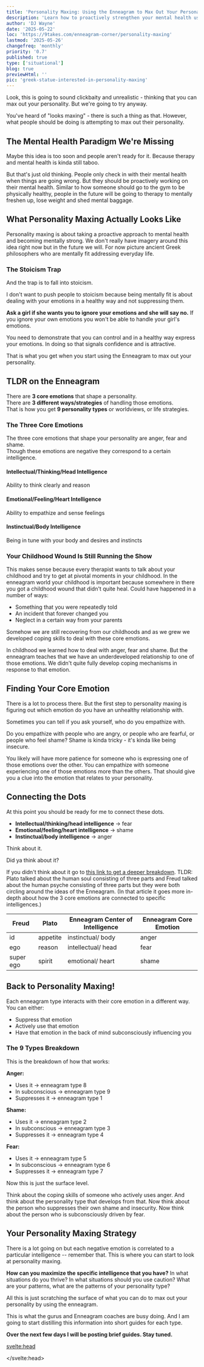 ```yaml
---
title: 'Personality Maxing: Using the Enneagram to Max Out Your Personality'
description: 'Learn how to proactively strengthen your mental health using the Enneagram. Discover your core emotion, maximize your intelligence type, and build personality gains like hitting the gym.'
author: 'DJ Wayne'
date: '2025-05-22'
loc: 'https://9takes.com/enneagram-corner/personality-maxing'
lastmod: '2025-05-26'
changefreq: 'monthly'
priority: '0.7'
published: true
type: ['situational']
blog: true
previewHtml: ''
pic: 'greek-statue-interested-in-personality-maxing'
---
```


<!-- How do you expect to get the most out of yourself if you aren't aware of your patterns?

How do you expect to come off as a charming and likeable guy or gal if you cannot read people.

visualize it
falsify it
can no one else say it

https://chatgpt.com/c/682f690e-006c-8011-9fac-9d5191eaaf65
https://claude.ai/chat/40b2847c-86db-45e6-b4eb-3edd4996802d -->

<article class="prose prose-lg max-w-4xl mx-auto px-6 py-8">

<div class="bg-primary-100 border-l-4 border-primary-600 p-6 rounded-lg mb-8">
Look, this is going to sound clickbaity and unrealistic - thinking that you can max out your personality. But we're going to try anyway.
</div>

<p>You've heard of "looks maxing" - there is such a thing as that. However, what people should be doing is attempting to max out their personality.</p>

<h2 class="text-3xl font-semibold text-neutral-900 mt-8 mb-4">The Mental Health Paradigm We're Missing</h2>

<p>Maybe this idea is too soon and people aren't ready for it. Because therapy and mental health is kinda still taboo.</p>

<p>But that's just old thinking. People only check in with their mental health when things are going wrong. But they should be proactively working on their mental health. Similar to how someone should go to the gym to be physically healthy, people in the future will be going to therapy to <span class="bg-warning-100 px-2 py-1 rounded font-semibold">mentally freshen up, lose weight and shed mental baggage</span>.</p>

<h2 class="text-3xl font-semibold text-neutral-900 mt-8 mb-4">What Personality Maxing Actually Looks Like</h2>

<p>Personality maxing is about taking a proactive approach to mental health and becoming mentally strong. We don't really have imagery around this idea right now but in the future we will. For now picture <span class="bg-warning-100 px-2 py-1 rounded font-semibold">ancient Greek philosophers who are mentally fit addressing everyday life</span>.</p>

<h3 class="text-2xl font-semibold text-neutral-800 mt-6 mb-3">The Stoicism Trap</h3>

<p>And the trap is to fall into stoicism.</p>

<p>I don't want to push people to stoicism because being mentally fit is about dealing with your emotions in a healthy way and not suppressing them.</p>

<div class="bg-warning-50 border border-warning-200 border-l-4 border-l-warning-500 p-4 rounded-lg my-6">
<strong>Ask a girl if she wants you to ignore your emotions and she will say no.</strong> If you ignore your own emotions you won't be able to handle your girl's emotions.
</div>

<p>You need to demonstrate that you can control and in a healthy way express your emotions. In doing so that signals confidence and is attractive.</p>

<p>That is what you get when you start using the Enneagram to max out your personality.</p>

<h2 class="text-3xl font-semibold text-neutral-900 mt-8 mb-4">TLDR on the Enneagram</h2>

<p>There are <strong>3 core emotions</strong> that shape a personality.<br>
There are <strong>3 different ways/strategies</strong> of handling those emotions.<br>
That is how you get <strong>9 personality types</strong> or worldviews, or life strategies.</p>

<h3 class="text-2xl font-semibold text-neutral-800 mt-6 mb-3">The Three Core Emotions</h3>

<p>The three core emotions that shape your personality are <span class="bg-warning-100 px-2 py-1 rounded font-semibold">anger, fear and shame</span>.<br>
Though these emotions are negative they correspond to a certain intelligence.</p>

<div class="grid grid-cols-1 md:grid-cols-3 gap-6 my-8">
    <div class="bg-neutral-50 border border-neutral-200 rounded-lg p-6 text-center">
        <h4 class="font-semibold text-neutral-800 mb-3">Intellectual/Thinking/Head Intelligence</h4>
        <p class="text-neutral-600">Ability to think clearly and reason</p>
    </div>
    <div class="bg-neutral-50 border border-neutral-200 rounded-lg p-6 text-center">
        <h4 class="font-semibold text-neutral-800 mb-3">Emotional/Feeling/Heart Intelligence</h4>
        <p class="text-neutral-600">Ability to empathize and sense feelings</p>
    </div>
    <div class="bg-neutral-50 border border-neutral-200 rounded-lg p-6 text-center">
        <h4 class="font-semibold text-neutral-800 mb-3">Instinctual/Body Intelligence</h4>
        <p class="text-neutral-600">Being in tune with your body and desires and instincts</p>
    </div>
</div>

<h3 class="text-2xl font-semibold text-neutral-800 mt-6 mb-3">Your Childhood Wound Is Still Running the Show</h3>

<p>This makes sense because every therapist wants to talk about your childhood and try to get at pivotal moments in your childhood. In the enneagram world your childhood is important because somewhere in there you got a childhood wound that didn't quite heal. Could have happened in a number of ways:</p>

<ul class="list-disc pl-6 my-4">
<li>Something that you were repeatedly told</li>
<li>An incident that forever changed you</li>
<li>Neglect in a certain way from your parents</li>
</ul>

<p>Somehow we are still recovering from our childhoods and as we grew we developed coping skills to deal with these core emotions.</p>

<p>In childhood we learned how to deal with anger, fear and shame. But the enneagram teaches that we have an <span class="bg-warning-100 px-2 py-1 rounded font-semibold">underdeveloped relationship to one of those emotions</span>. We didn't quite fully develop coping mechanisms in response to that emotion.</p>

<h2 class="text-3xl font-semibold text-neutral-900 mt-8 mb-4">Finding Your Core Emotion</h2>

<p>There is a lot to process there. But the first step to personality maxing is figuring out which emotion do you have an unhealthy relationship with.</p>

<p>Sometimes you can tell if you ask yourself, who do you empathize with.</p>

<p>Do you empathize with people who are angry, or people who are fearful, or people who feel shame? Shame is kinda tricky - it's kinda like being insecure.</p>

<p>You likely will have more patience for someone who is expressing one of those emotions over the other. You can empathize with someone experiencing one of those emotions more than the others. That should give you a clue into the emotion that relates to your personality.</p>

<h2 class="text-3xl font-semibold text-neutral-900 mt-8 mb-4">Connecting the Dots</h2>

<p>At this point you should be ready for me to connect these dots.</p>

<ul class="list-disc pl-6 my-4">
<li><strong>Intellectual/thinking/head intelligence</strong> → fear</li>
<li><strong>Emotional/feeling/heart intelligence</strong> → shame</li>
<li><strong>Instinctual/body intelligence</strong> → anger</li>
</ul>

<p>Think about it.</p>

<div class="bg-neutral-100 border-l-4 border-neutral-500 p-6 text-center text-xl font-bold rounded-lg my-8">
Did ya think about it?
</div>

<p>If you didn't think about it go to <a href="https://9takes.com/enneagram-corner/philosophy-psychology-and-the-enneagram" class="text-primary-700 hover:text-primary-800 underline">this link to get a deeper breakdown</a>. TLDR: Plato talked about the human soul consisting of three parts and Freud talked about the human psyche consisting of three parts but they were both circling around the ideas of the Enneagram. (In that article it goes more in-depth about how the 3 core emotions are connected to specific intelligences.)</p>

<div class="overflow-x-auto my-8">
<table class="w-full border-collapse bg-white rounded-lg shadow-md overflow-hidden">
<thead>
<tr class="bg-neutral-600 text-white">
<th class="p-4 text-left font-semibold">Freud</th>
<th class="p-4 text-left font-semibold">Plato</th>
<th class="p-4 text-left font-semibold">Enneagram Center of Intelligence</th>
<th class="p-4 text-left font-semibold">Enneagram Core Emotion</th>
</tr>
</thead>
<tbody>
<tr class="border-b border-neutral-200">
<td class="p-4">id</td>
<td class="p-4">appetite</td>
<td class="p-4">instinctual/ body</td>
<td class="p-4">anger</td>
</tr>
<tr class="border-b border-neutral-200">
<td class="p-4">ego</td>
<td class="p-4">reason</td>
<td class="p-4">intellectual/ head</td>
<td class="p-4">fear</td>
</tr>
<tr>
<td class="p-4">super ego</td>
<td class="p-4">spirit</td>
<td class="p-4">emotional/ heart</td>
<td class="p-4">shame</td>
</tr>
</tbody>
</table>
</div>

<h2 class="text-3xl font-semibold text-neutral-900 mt-8 mb-4">Back to Personality Maxing!</h2>

<p>Each enneagram type interacts with their core emotion in a different way. You can either:</p>

<ul class="list-disc pl-6 my-4">
<li>Suppress that emotion</li>
<li>Actively use that emotion</li>
<li>Have that emotion in the back of mind subconsciously influencing you</li>
</ul>

<h3 class="text-2xl font-semibold text-neutral-800 mt-6 mb-3">The 9 Types Breakdown</h3>

<div class="bg-neutral-50 p-6 rounded-lg my-8">
<p class="mb-6">This is the breakdown of how that works:</p>

<div class="mb-6 p-4 bg-white border-l-4 border-error-500 rounded-lg">
<strong class="text-error-700">Anger:</strong>
<ul class="list-disc pl-6 mt-2">
<li>Uses it → enneagram type 8</li>
<li>In subconscious → enneagram type 9</li>
<li>Suppresses it → enneagram type 1</li>
</ul>
</div>

<div class="mb-6 p-4 bg-white border-l-4 border-warning-500 rounded-lg">
<strong class="text-warning-700">Shame:</strong>
<ul class="list-disc pl-6 mt-2">
<li>Uses it → enneagram type 2</li>
<li>In subconscious → enneagram type 3</li>
<li>Suppresses it → enneagram type 4</li>
</ul>
</div>

<div class="mb-6 p-4 bg-white border-l-4 border-info-500 rounded-lg">
<strong class="text-info-700">Fear:</strong>
<ul class="list-disc pl-6 mt-2">
<li>Uses it → enneagram type 5</li>
<li>In subconscious → enneagram type 6</li>
<li>Suppresses it → enneagram type 7</li>
</ul>
</div>
</div>

<p>Now this is just the surface level.</p>

<p>Think about the coping skills of someone who actively uses anger. And think about the personality type that develops from that. Now think about the person who suppresses their own shame and insecurity. Now think about the person who is subconsciously driven by fear.</p>

<h2 class="text-3xl font-semibold text-neutral-900 mt-8 mb-4">Your Personality Maxing Strategy</h2>

<p>There is a lot going on but each negative emotion is correlated to a particular intelligence -- remember that. This is where you can start to look at personality maxing.</p>

<div class="bg-warning-50 border border-warning-200 border-l-4 border-l-warning-500 p-4 rounded-lg my-6">
<strong>How can you maximize the specific intelligence that you have?</strong> In what situations do you thrive? In what situations should you use caution? What are your patterns, what are the patterns of your personality type?
</div>

<p>All this is just scratching the surface of what you can do to max out your personality by using the enneagram.</p>

<p>This is what the gurus and Enneagram coaches are busy doing. And I am going to start distilling this information into short guides for each type.</p>

<div class="bg-primary-600 text-white p-6 rounded-lg text-center my-8">
<strong class="text-lg">Over the next few days I will be posting brief guides. Stay tuned.</strong>
</div>

</article>

<svelte:head>

<script type="application/ld+json">
{
  "@context": "http://schema.org",
  "@graph": [
    {
      "@type": "Article",
      "articleBody": "This comprehensive guide explores the concept of 'personality maxing' - using the Enneagram to proactively strengthen mental health and maximize personality potential. The article explains how the three core emotions (anger, fear, shame) correspond to three types of intelligence, and how understanding your Enneagram type can help you develop targeted strategies for mental fitness. It challenges the outdated approach of only addressing mental health when problems arise, advocating instead for a gym-like approach to psychological development.",
      "creator": {
        "@type": "Person",
        "name": "DJ Wayne",
        "sameAs": [
          "https://www.instagram.com/djwayne3/",
          "https://www.youtube.com/@djwayne3",
          "https://www.linkedin.com/in/davidtwayne/",
          "https://twitter.com/djwayne3"
        ]
      },
      "author": {
        "@type": "Person",
        "name": "DJ Wayne",
        "sameAs": [
          "https://www.instagram.com/djwayne3/",
          "https://www.youtube.com/@djwayne3",
          "https://www.linkedin.com/in/davidtwayne/",
          "https://twitter.com/djwayne3"
        ]
      },
      "dateModified": {
        "@type": "Date",
        "@value": "2025-05-22"
      },
      "datePublished": {
        "@type": "Date",
        "@value": "2025-05-22"
      },
      "description": "Learn how to proactively strengthen your mental health using the Enneagram. Discover your core emotion, maximize your intelligence type, and build personality gains like hitting the gym.",
      "headline": "Personality Maxing: Using the Enneagram to Max Out Your Personality",
      "image": {
        "@type": "ImageObject",
        "height": 900,
        "url": "https://9takes.com/blogs/greek-statue-interested-in-personality-maxing.webp",
        "width": 900
      },
      "mainEntityOfPage": {
        "@id": "https://9takes.com/enneagram-corner/personality-maxing",
        "@type": "WebPage"
      },
      "publisher": {
        "@type": "Organization",
        "name": "9takes",
        "logo": {
          "@type": "ImageObject",
          "url": "https://9takes.com/brand/aero.png"
        },
        "sameAs": [
          "https://www.instagram.com/9takesdotcom/",
          "https://twitter.com/9takesdotcom"
        ]
      }
    },
    {
      "@type": "FAQPage",
      "mainEntity": [
        {
          "@type": "Question",
          "acceptedAnswer": {
            "@type": "Answer",
            "text": "Personality maxing is the proactive approach to strengthening your mental health and maximizing your personality potential using the Enneagram. Instead of only addressing mental health when problems arise, it's like going to the gym for your mind - building psychological strength, emotional intelligence, and self-awareness before you need it."
          },
          "name": "What is personality maxing and how does it work?"
        },
        {
          "@type": "Question",
          "acceptedAnswer": {
            "@type": "Answer",
            "text": "The three core emotions are anger, fear, and shame. Each corresponds to a specific intelligence: anger connects to instinctual/body intelligence, fear to intellectual/head intelligence, and shame to emotional/heart intelligence. Understanding which emotion you have an underdeveloped relationship with helps identify your Enneagram type and growth opportunities."
          },
          "name": "What are the three core emotions in the Enneagram and how do they relate to intelligence?"
        },
        {
          "@type": "Question",
          "acceptedAnswer": {
            "@type": "Answer",
            "text": "Ask yourself who you empathize with most: people who are angry, fearful, or experiencing shame (insecurity). You'll likely have more patience for someone expressing one of these emotions over the others. This indicates which core emotion relates to your personality type and represents your area for growth."
          },
          "name": "How can I identify my core emotion and Enneagram type?"
        },
        {
          "@type": "Question",
          "acceptedAnswer": {
            "@type": "Answer",
            "text": "No, personality maxing specifically avoids the stoicism trap. While stoicism suppresses emotions, healthy personality maxing is about learning to control and express emotions in healthy ways. This builds genuine confidence and emotional intelligence rather than emotional numbness."
          },
          "name": "Is personality maxing the same as becoming stoic?"
        },
        {
          "@type": "Question",
          "acceptedAnswer": {
            "@type": "Answer",
            "text": "Each type interacts with their core emotion differently - they either actively use it, keep it subconscious, or suppress it. For example, with anger: Type 8 uses it actively, Type 9 keeps it subconscious, and Type 1 suppresses it. Understanding your pattern helps you develop targeted strategies for growth."
          },
          "name": "How do the 9 Enneagram types handle their core emotions differently?"
        }
      ]
    }
  ]
}
</script>

</svelte:head>
